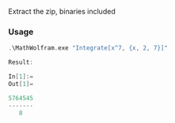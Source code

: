 Extract the zip, binaries included

### Usage
```cpp
.\MathWolfram.exe "Integrate[x^7, {x, 2, 7}]"

Result:

In[1]:=
Out[1]=

5764545
-------
   8
```
